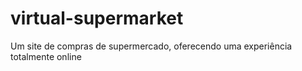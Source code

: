 # virtual-supermarket
Um site de compras de supermercado, oferecendo uma experiência totalmente online
